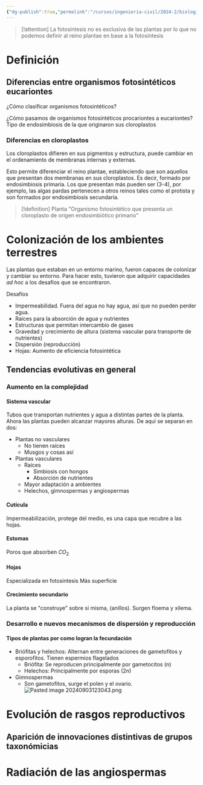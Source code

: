 ```yaml
---
{"dg-publish":true,"permalink":"/cursos/ingenieria-civil/2024-2/biologia-de-organismos-y-comunidades/1-origen-de-la-vida-y-diversidad-de-organismos/1-4-diversidad-de-plantas/1-reino-plantae/reino-plantae-archaeplastida/","tags":["P1BIO110C","C2BIO110C"]}
---
```



> [!attention]
> La fotosíntesis no es exclusiva de las plantas por lo que no podemos definir al reino plantae en base a la fotosíntesis

# Definición
## Diferencias entre organismos fotosintéticos eucariontes

¿Cómo clasificar organismos fotosintéticos?

¿Cómo pasamos de organismos fotosintéticos procariontes a eucariontes?
	Tipo de endosimbiosis de la que originaron sus cloroplastos

### Diferencias en cloroplastos

Los cloroplastos difieren en sus pigmentos y estructura, puede cambiar en el ordenamiento de membranas internas y externas.

Esto permite diferenciar el reino plantae, estableciendo que son aquellos que presentan dos membranas en sus cloroplastos. Es decir, formado por endosimbiosis primaria.
	Los que presentan más pueden ser (3-4), por ejemplo, las algas pardas pertenecen a otros reinos tales como el protista y son formados por endosimbiosis secundaria.

> [!definition] Planta
> "Organismo fotosintético que presenta un cloroplasto de origen endosimbiótico primario"
# Colonización de los ambientes terrestres

Las plantas que estaban en un entorno marino, fueron capaces de colonizar y cambiar su entorno. Para hacer esto, tuvieron que adquirir capacidades _ad hoc_ a los desafíos que se encontraron.

Desafíos

- Impermeabilidad. Fuera del agua no hay agua, así que no pueden perder agua.
- Raíces para la absorción de agua y nutrientes
- Estructuras que permitan intercambio de gases
- Gravedad y crecimiento de altura (sistema vascular para transporte de nutrientes)
- Dispersión (reproducción)
- Hojas: Aumento de eficiencia fotosintética
## Tendencias evolutivas en general
### Aumento en la complejidad
#### Sistema vascular
Tubos que transportan nutrientes y agua a distintas partes de la planta. Ahora las plantas pueden alcanzar mayores alturas.
De aquí se separan en dos:
- Plantas no vasculares
	- No tienen raíces
	- Musgos y cosas así
- Plantas vasculares
	- Raíces
		- Simbiosis con hongos
		- Absorción de nutrientes
	- Mayor adaptación a ambientes
	- Helechos, gimnospermas y angiospermas

#### Cutícula
Impermeabilización, protege del medio, es una capa que recubre a las hojas.
#### Estomas
Poros que absorben $CO_{2}$
#### Hojas
Especializada en fotosíntesis
Más superficie
#### Crecimiento secundario
La planta se "construye" sobre si misma, (anillos). Surgen floema y xilema. 
### Desarrollo e nuevos mecanismos de dispersión y reproducción
#### Tipos de plantas por como logran la fecundación

- Briófitas y helechos: Alternan entre generaciones de gametofitos y esporofitos. Tienen espermios flagelados
	- Briófita: Se reproducen principalmente por gametocitos (n)
	- Helechos: Principalmente por esporas (2n)
- Gimnospermas 
	- Son gametofitos, surge el polen y el ovario.
![Pasted image 20240903123043.png](/img/user/Cursos/Ingenier%C3%ADa%20Civil/2024-2/Biolog%C3%ADa%20de%20Organismos%20y%20Comunidades/1%20Origen%20de%20la%20Vida%20y%20Diversidad%20de%20Organismos/1.4%20Diversidad%20de%20plantas/attachments/Pasted%20image%2020240903123043.png)
# Evolución de rasgos reproductivos
## Aparición de innovaciones distintivas de grupos taxonómicias
# Radiación de las angiospermas
